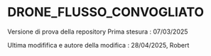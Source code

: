 # DRONE_FLUSSO_CONVOGLIATO
Versione di prova della repository
Prima stesura : 07/03/2025

Ultima modififica e autore della modifica : 28/04/2025, Robert


